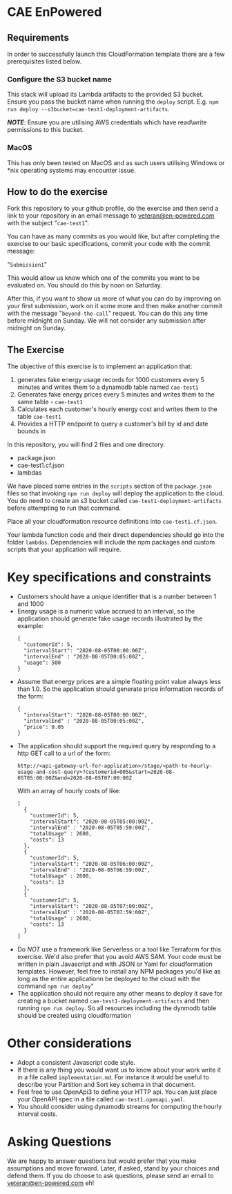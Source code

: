 # CAE EnPowered

## Requirements
In order to successfully launch this CloudFormation template there are a few prerequisites listed below.
### Configure the S3 bucket name
This stack will upload its Lambda artifacts to the provided S3 bucket.
Ensure you pass the bucket name when running the ``deploy`` script. E.g. ``npm run deploy --s3bucket=cae-test1-deployment-artifacts``.

***NOTE***: Ensure you are utilising AWS credentials which have read\write permissions to this bucket.
### MacOS
This has only been tested on MacOS and as such users utilising Windows or *nix operating systems may encounter issue.


## How to do the exercise

Fork this repository to your github profile, do the exercise and then send a
link to your repository in an email message to veteran@en-powered.com with the
subject "``cae-test1``".

You can have as many commits as you would like, but after completing the exercise
to our basic specifications, commit your code with the commit message:

"``Submission1``"

This would allow us know which one of the commits you want to be evaluated on.
You should do this by noon on Saturday.

After this, if you want to show us more of what you can do by improving on your
first submission, work on it some more and then make another commit with the
message "``beyond-the-call``"
request. You can do this any time before midnight on Sunday. We will not
consider any submission after midnight on Sunday.

## The Exercise

The objective of this exercise is to implement an application that:

1. generates fake energy usage records for 1000 customers every 5 minutes and
   writes them to a dynamodb table named ``cae-test1``
2. Generates fake energy prices every 5 minutes and writes them to the same
   table - ``cae-test1``
3. Calculates each customer's hourly energy cost and writes them to the table
   ``cae-test1``
4. Provides a HTTP endpoint to query a customer's bill by id and date bounds in


In this repository, you will find 2 files and one directory.
- package.json
- cae-test1.cf.json
- lambdas

We have placed some entries in the ``scripts`` section of the ``package.json``
files so that invoking ``npm run deploy`` will deploy the application to the
cloud. You do need to create an s3 bucket called ``cae-test1-deployment-artifacts``
before attempting to run that command.

Place all your cloudformation resource definitions into ``cae-test1.cf.json``.

Your lambda function code and their direct dependencies should go into the
folder ``lambdas``. Dependencies will include the npm packages and custom
scripts that your application will require.

# Key specifications and constraints

- Customers should have a unique identifier that is a number between 1 and 1000
- Energy usage is a numeric value accrued to an interval, so the application 
  should generate fake usage records illustrated by the example:
    ```
    {
      "customerId": 5,
      "intervalStart": "2020-08-05T00:00:00Z",
      "intervalEnd" : "2020-08-05T00:05:00Z",
      "usage": 500
   }
   ```
- Assume that energy prices are a simple floating point value always less than
    1.0. So the application should generate price information records of the form:
    ```
    {
      "intervalStart": "2020-08-05T00:00:00Z",
      "intervalEnd" : "2020-08-05T00:05:00Z",
      "price": 0.05
   }
   ```
- The application should support the required query by responding to a http GET
    call to a url of the form:
    ```
    http://<api-gateway-url-for-application>/stage/<path-to-hourly-usage-and-cost-query>?customerid=005&start=2020-08-05T05:00:00Z&end=2020-08-05T07:00:00Z
    ```
    With an array of hourly costs of like:
    ```
    [
      {
        "customerId": 5,
        "intervalStart": "2020-08-05T05:00:00Z",
        "intervalEnd" : "2020-08-05T05:59:00Z",
        "totalUsage" : 2600,
        "costs": 13
      },
      {
        "customerId": 5,
        "intervalStart": "2020-08-05T06:00:00Z",
        "intervalEnd" : "2020-08-05T06:59:00Z",
        "totalUsage" : 2600,
        "costs": 13
      },
      {
        "customerId": 5,
        "intervalStart": "2020-08-05T07:00:00Z",
        "intervalEnd" : "2020-08-05T07:59:00Z",
        "totalUsage" : 2600,
        "costs": 13
      }
   ]
   ```
- Do *NOT* use a framework like Serverless or a tool like Terraform for this 
  exercise. We'd also prefer that you avoid AWS SAM. Your code must be written
  in plain Javascript and with JSON or Yaml for cloudformation templates.
  However, feel free to install any NPM packages you'd like as long as the
  entire applicationn be deployed to the cloud with the command ``npm run
  deploy``“
- The application should not require any other means to deploy it save for 
  creating a bucket named ``cae-test1-deployment-artifacts`` and then running 
  ``npm run deploy``. So all resources including the dynmodb table should be
  created using cloudformation

# Other considerations

- Adopt a consistent Javascript code style.
- If there is any thing you would want us to know about your work write it in a 
   file called ``implementation.md``. For instance it would be useful to
   describe your Partition and Sort key schema in that document.
- Feel free to use OpenApi3 to define your HTTP api. You can just place your
    OpenAPI spec in a file called ``cae-test1.openapi.yaml``.
- You should consider using dynamodb streams for computing the hourly interval
    costs.

# Asking Questions

We are happy to answer questions but would prefer that you make assumptions and
move forward. Later, if asked, stand by your choices and defend them. If you do
choose to ask questions, please send an email to veteran@en-powered.com eh!

